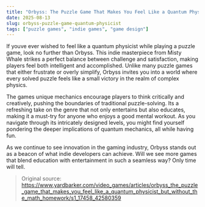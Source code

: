 ```yaml
---
title: "Orbyss: The Puzzle Game That Makes You Feel Like a Quantum Physicist"
date: 2025-08-13
slug: orbyss-puzzle-game-quantum-physicist
tags: ["puzzle games", "indie games", "game design"]
---
```


If youve ever wished to feel like a quantum physicist while playing a puzzle game, look no further than Orbyss. This indie masterpiece from Misty Whale strikes a perfect balance between challenge and satisfaction, making players feel both intelligent and accomplished. Unlike many puzzle games that either frustrate or overly simplify, Orbyss invites you into a world where every solved puzzle feels like a small victory in the realm of complex physics.

The games unique mechanics encourage players to think critically and creatively, pushing the boundaries of traditional puzzle-solving. Its a refreshing take on the genre that not only entertains but also educates, making it a must-try for anyone who enjoys a good mental workout. As you navigate through its intricately designed levels, you might find yourself pondering the deeper implications of quantum mechanics, all while having fun.

As we continue to see innovation in the gaming industry, Orbyss stands out as a beacon of what indie developers can achieve. Will we see more games that blend education with entertainment in such a seamless way? Only time will tell.
> Original source: https://www.yardbarker.com/video_games/articles/orbyss_the_puzzle_game_that_makes_you_feel_like_a_quantum_physicist_but_without_the_math_homework/s1_17458_42580359